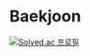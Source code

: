 # Baekjoon

[![Solved.ac 프로필](http://mazassumnida.wtf/api/v2/generate_badge?boj=woowoo4599)](https://solved.ac/woowoo4599)
